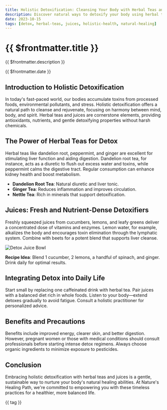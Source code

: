 ```yaml
---
title: Holistic Detoxification: Cleansing Your Body with Herbal Teas and Juices
description: Discover natural ways to detoxify your body using herbal teas and juices, promoting holistic health and vitality through simple, effective methods.
date: 2023-10-15
tags: [detox, herbal-teas, juices, holistic-health, natural-healing]
---
```


<div class="bg-gradient-to-r from-green-500 to-lime-400 text-white p-12 rounded-xl mb-8 -mt-8">
  <h1 class="text-5xl font-bold mb-4">{{ $frontmatter.title }}</h1>
  <p class="text-xl opacity-90">{{ $frontmatter.description }}</p>
  <div class="mt-4 text-sm opacity-75">{{ $frontmatter.date }}</div>
</div>

<div class="prose prose-lg max-w-none">

## Introduction to Holistic Detoxification

In today's fast-paced world, our bodies accumulate toxins from processed foods, environmental pollutants, and stress. Holistic detoxification offers a natural path to cleanse and rejuvenate, focusing on harmony between mind, body, and spirit. Herbal teas and juices are cornerstone elements, providing antioxidants, nutrients, and gentle detoxifying properties without harsh chemicals.

## The Power of Herbal Teas for Detox

Herbal teas like dandelion root, peppermint, and ginger are excellent for stimulating liver function and aiding digestion. Dandelion root tea, for instance, acts as a diuretic to flush out excess water and toxins, while peppermint calms the digestive tract. Regular consumption can enhance kidney health and boost metabolism.

- **Dandelion Root Tea**: Natural diuretic and liver tonic.
- **Ginger Tea**: Reduces inflammation and improves circulation.
- **Nettle Tea**: Rich in minerals that support detoxification.

## Juices: Fresh and Nutrient-Dense Detoxifiers

Freshly squeezed juices from cucumbers, lemons, and leafy greens deliver a concentrated dose of vitamins and enzymes. Lemon water, for example, alkalizes the body and encourages toxin elimination through the lymphatic system. Combine with beets for a potent blend that supports liver cleanse.

![Detox Juice Bowl](https://example.com/detox-juice.jpg)

**Recipe Idea**: Blend 1 cucumber, 2 lemons, a handful of spinach, and ginger. Drink daily for optimal results.

## Integrating Detox into Daily Life

Start small by replacing one caffeinated drink with herbal tea. Pair juices with a balanced diet rich in whole foods. Listen to your body—extend detoxes gradually to avoid fatigue. Consult a holistic practitioner for personalized advice.

## Benefits and Precautions

Benefits include improved energy, clearer skin, and better digestion. However, pregnant women or those with medical conditions should consult professionals before starting intense detox regimens. Always choose organic ingredients to minimize exposure to pesticides.

## Conclusion

Embracing holistic detoxification with herbal teas and juices is a gentle, sustainable way to nurture your body's natural healing abilities. At Nature's Healing Path, we're committed to empowering you with these timeless practices for a healthier, more balanced life.

</div>

<div class="mt-12 flex flex-wrap gap-2">
  <span v-for="tag in $frontmatter.tags" :key="tag" 
        class="px-4 py-2 bg-primary/10 text-primary rounded-full">
    {{ tag }}
  </span>
</div>
